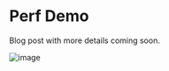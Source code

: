 # Perf Demo

Blog post with more details coming soon.

![image](https://github.com/fiseni/PerfDemo/assets/24314310/0182e8d2-a303-4829-a97c-59438ee349cb)
